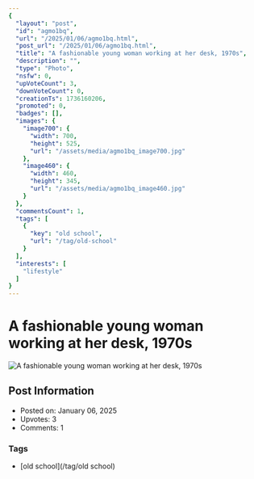 ```yaml
---
{
  "layout": "post",
  "id": "agmo1bq",
  "url": "/2025/01/06/agmo1bq.html",
  "post_url": "/2025/01/06/agmo1bq.html",
  "title": "A fashionable young woman working at her desk, 1970s",
  "description": "",
  "type": "Photo",
  "nsfw": 0,
  "upVoteCount": 3,
  "downVoteCount": 0,
  "creationTs": 1736160206,
  "promoted": 0,
  "badges": [],
  "images": {
    "image700": {
      "width": 700,
      "height": 525,
      "url": "/assets/media/agmo1bq_image700.jpg"
    },
    "image460": {
      "width": 460,
      "height": 345,
      "url": "/assets/media/agmo1bq_image460.jpg"
    }
  },
  "commentsCount": 1,
  "tags": [
    {
      "key": "old school",
      "url": "/tag/old-school"
    }
  ],
  "interests": [
    "lifestyle"
  ]
}
---
```


# A fashionable young woman working at her desk, 1970s

![A fashionable young woman working at her desk, 1970s](/assets/media/agmo1bq_image700.jpg)

## Post Information

- Posted on: January 06, 2025
- Upvotes: 3
- Comments: 1

### Tags

- [old school](/tag/old school)
